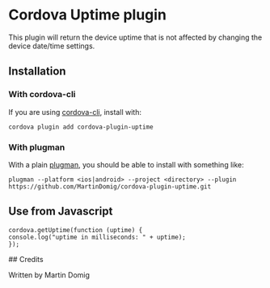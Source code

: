 # Cordova Uptime plugin

This plugin will return the device uptime that is not affected by changing the device date/time settings.

## Installation

### With cordova-cli

If you are using [cordova-cli](https://github.com/apache/cordova-cli), install
with:

    cordova plugin add cordova-plugin-uptime

### With plugman

With a plain [plugman](https://github.com/apache/cordova-plugman), you should be
able to install with something like:

    plugman --platform <ios|android> --project <directory> --plugin https://github.com/MartinDomig/cordova-plugin-uptime.git

## Use from Javascript

    cordova.getUptime(function (uptime) {
	console.log("uptime in milliseconds: " + uptime);
    });


## Credits

Written by Martin Domig

